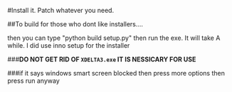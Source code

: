 #Install it. Patch whatever you need.

##To build for those who dont like installers....

then you can type "python build setup.py" then run the exe. It will take A while. I did use inno setup for the installer

###**DO NOT GET RID OF `XDELTA3.exe` IT IS NESSICARY FOR USE**

###if it says windows smart screen blocked then press more options then press run anyway
